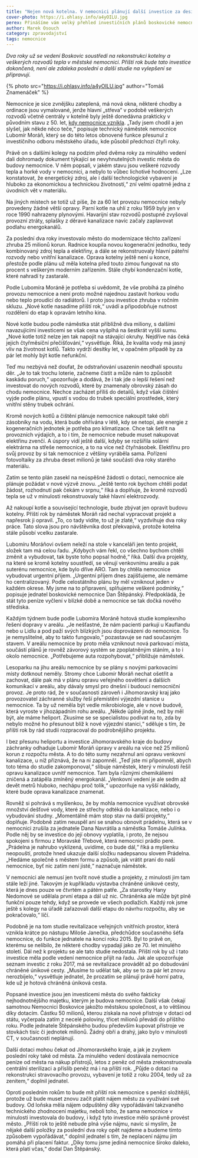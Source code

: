 ```yaml
---
title: "Nejen nová kotelna. V nemocnici plánují další investice za desítky milionů"
cover-photo: https://i.ohlasy.info/a4yOILU.jpg
perex: Přinášíme vám velký přehled investičních plánů boskovické nemocnice, od modernizace kotelny přes urgentní příjem a návrat prádelny až po přesun heliportu.
author: Marek Osouch
category: zpravodajství
tags: nemocnice
---
```


*Dva roky už se vedení Boskovic soustředí na rekonstrukci kotelny a veškerých rozvodů tepla v městské nemocnici. Příští rok bude tato investice dokončená, není ale zdaleka poslední a další studie na vylepšení se připravují.*

{% photo src="https://i.ohlasy.info/a4yOILU.jpg" author="Tomáš Znamenáček" %}

Nemocnice je sice zvnějšku zateplená, má nová okna, některé chodby a ordinace jsou vymalované, jenže hlavní „střeva“ v podobě veškerých rozvodů včetně centrály v kotelně byly ještě donedávna prakticky v původním stavu z 50. let, [kdy nemocnice vznikla](https://ohlasy.info/clanky/2018/05/vznik-nemocnice.html). „Tady jsem chodil a jen slyšel, jak někde něco teče,“ popisuje technický náměstek nemocnice Lubomír Moráň, který se do této letos obnovené funkce přesunul z investičního odboru městského úřadu, kde působil předchozí čtyři roky.

Právě on s dalšími kolegy na podzim před dvěma roky za minulého vedení dali dohromady dokument týkající se nevyhnutelných investic města do budovy nemocnice. V něm popsali, v jakém stavu jsou veškeré rozvody tepla a horké vody v nemocnici, a nebylo to vůbec lichotivé hodnocení. „Lze konstatovat, že energetický zdroj, ale i další technologické vybavení je hluboko za ekonomickou a technickou životností,“ zní velmi opatrně jedna z úvodních vět v materiálu.

Na jiných místech se totiž už píše, že za 60 let provozu nemocnice nebyly provedeny žádné větší opravy. Parní kotle na uhlí z roku 1959 byly jen v roce 1990 nahrazeny plynovými. Havarijní stav rozvodů postupně zvyšoval provozní ztráty, splašky z děravé kanalizace navíc začaly zaplavovat podlahu energokanálů.

Za poslední dva roky investovalo město do modernizace těchto zařízení zhruba 25 milionů korun. Radnice koupila novou kogenerační jednotku, tedy kombinovaný zdroj tepla a elektřiny, a dále se rekonstruovaly hlavní páteřní rozvody nebo vnitřní kanalizace. Oprava kotelny ještě není u konce, přestože podle plánu už měla kotelna před touto zimou fungovat na sto procent s veškerým moderním zařízením. Stále chybí kondenzační kotle, které nahradí ty zastaralé.

Podle Lubomíra Moráně je potřeba si uvědomit, že vše probíhá za plného provozu nemocnice a není proto možné najednou zastavit horkou vodu nebo teplo proudící do radiátorů. I proto jsou investice zhruba v ročním skluzu. „Nové kotle nasadíme příští rok,“ uvádí a připodobňuje nutnost rozdělení do etap k opravám letního kina.

Nové kotle budou podle náměstka stát přibližně dva miliony, s dalšími navazujícími investicemi se však cena vyšplhá na šestkrát vyšší sumu. „Nové kotle totiž nelze jen tak napojit na stávající okruhy. Nejdříve nás čeká jejich čtyřměsíční přečišťování,“ vysvětluje. Říká, že kvalita vody má jasný vliv na životnost kotlů. Takto vydrží desítky let, v opačném případě by za pár let mohly být kotle nefunkční.

Teď mu nezbývá než doufat, že odstraňování usazenin neodhalí spoustu děr. „Je to tak trochu loterie, začneme čistit a může nám to způsobit kaskádu poruch,“ upozorňuje a dodává, že i tak jde o lepší řešení než investovat do nových rozvodů, které by znamenaly obrovský zásah do chodu nemocnice. Nechce zacházet příliš do detailů, když však čištění vyjde podle plánu, vpustí s vodou do trubek speciální prostředek, který vnitřní stěny trubek ochrání.

Kromě nových kotlů a čištění plánuje nemocnice nakoupit také obří zásobníky na vodu, která bude ohřívána v létě, kdy se netopí, ale energie z kogeneračních jednotek je potřeba pro klimatizace. Chce tak šetřit na provozních výdajích, a to i tím, že nemocnice nebude muset nakupovat elektřinu zvenčí. A úspory vidí ještě další, kdyby se rozšířila solární elektrárna na střeše nemocnice, a to na více než čtyřnásobek. Elektřinu pro svůj provoz by si tak nemocnice z většiny vyráběla sama. Pořízení fotovoltaiky za zhruba deset milionů je také součástí dva roky starého materiálu.

Zatím se tento plán zasekl na neúspěšné žádosti o dotaci, nemocnice ale plánuje požádat v nové výzvě znovu. „Ještě tento rok bychom chtěli podat žádost, rozhodnutí pak čekám v srpnu,“ říká a doplňuje, že kromě rozvodů tepla se už v minulosti rekonstruovaly také hlavní elektrozvody.

Až nakoupí kotle a související technologie, bude zbývat jen opravit budovu kotelny. Příští rok by náměstek Moráň rád nechal vypracovat projekt a napřesrok ji opravil. „To, co tady vidíte, to už je zlaté,“ vyzdvihuje dva roky práce. Tato slova jsou pro návštěvníka dost překvapivá, protože kotelna stále působí vcelku zastarale.

Lubomíru Moráňovi ovšem neleží na stole v kanceláři jen tento projekt, složek tam má celou řadu. „Kdybych vám řekl, co všechno bychom chtěli změnit a vybudovat, tak byste toho popsal hodně,“ říká. Další dva projekty, na které se kromě kotelny soustředí, se věnují venkovnímu areálu a pak suterénu nemocnice, kde bylo dříve ARO. Tam by chtěla nemocnice vybudovat urgentní příjem. „Urgentní příjem dnes zajišťujeme, ale nemáme ho centralizovaný. Podle celostátního plánu by měl vzniknout jeden v každém okrese. My jsme na to připraveni, splňujeme veškeré podmínky,“ popisuje jednatel boskovické nemocnice Dan Štěpánský. Předpokládá, že stát tyto peníze vyčlení v blízké době a nemocnice se tak dočká nového střediska.

Každým týdnem bude podle Lubomíra Moráně hotová studie komplexního řešení dopravy v areálu. „Je nešťastné, že nám pacienti parkují u Kauflandu nebo u Lidlu a pod paží svých blízkých jsou doprovázeni do nemocnice. To je nemyslitelné, aby to takto fungovalo,“ pozastavuje se nad současným stavem. V areálu nemocnice by proto měla vzniknout nová parkovací místa, součástí plánů je rovněž závorový systém se zpoplatněným stáním, a to i okolo nemocnice. „Potřebujeme auta rozpohybovat,“ přibližuje náměstek.

Lesoparku na jihu areálu nemocnice by se plány s novými parkovacími místy dotknout neměly. Stromy chce Lubomír Moráň nechat ošetřit a zachovat, dále pak má v plánu opravu veřejného osvětlení a dalších komunikací v areálu, aby dávaly smysl pro dnešní i budoucí nemocniční provoz. Je proto rád, že v současnosti zároveň i Jihomoravský kraj jako provozovatel záchranné služby řeší přemístění výjezdní stanice u nemocnice. Ta by už neměla být vedle mikrobiologie, ale v nové budově, která vyroste v jihozápadním rohu areálu. „Někde úplně jinde, než by měl být, ale máme heliport. Zkusíme se se specialistou podívat na to, zda by nebylo možné ho přesunout blíž k nové výjezdní stanici,“ sděluje s tím, že příští rok by rád studii rozpracoval do podrobnějšího projektu.

I bez přesunu heliportu a investice Jihomoravského kraje do budovy záchranky odhaduje Lubomír Moráň úpravy v areálu na více než 25 milionů korun z rozpočtu města. A to do této sumy nezahrnul ani opravu venkovní kanalizace, u níž přiznává, že na ni zapomněl. „Teď jste mi připomněl, abych toto téma do studie zakomponoval,“ slibuje náměstek, který v minulosti řešil opravu kanalizace uvnitř nemocnice. Tam byla různými chemikáliemi zničená a zatápěla zmíněný energokanál. „Venkovní vedení je ale sedm až devět metrů hluboko, nechápu proč tolik,“ upozorňuje na vyšší náklady, které bude oprava kanalizace znamenat.

Rovněž si pohrává s myšlenkou, že by mohla nemocnice využívat obrovské množství dešťové vody, které ze střechy odtéká do kanalizace, nebo i o vybudování studny. „Momentálně mám stop stav na další projekty,“ doplňuje. Podobně zatím neuspěl ani se snahou obnovit prádelnu, která se v nemocnici zrušila za jednatele Dana Navrátila a náměstka Tomáše Julínka. Podle něj by se investice do její obnovy vyplatila, i proto, že nejsou spokojeni s firmou z Moravské Třebové, která nemocnici prádlo pere. „Prádelna je nahrubo vyklizená, uvidíme, co bude dál,“ říká a myšlenku neopouští, protože hned ukazuje další složku nadepsanou slovem Prádelna. „Hledáme společně s městem formu a způsob, jak vrátit praní do naší nemocnice, byť nic zatím není jisté,“ naznačuje náměstek.

V nemocnici ale nemusí jen tvořit nové studie a projekty, z minulosti jim tam stále leží jiné. Takovým je kupříkladu výstavba chráněné únikové cesty, která je dnes pouze ve čtvrtém a pátém patře. „Za starostky Hany Nedomové se udělala první etapa a dál už nic. Chráněnka ale může být plně funkční pouze tehdy, když se provede ve všech podlažích. Každý rok jsme ještě s kolegy na úřadě zařazovali další etapu do návrhu rozpočtu, aby se pokračovalo,“ líčí.

Podobně je na tom studie revitalizace veřejných vnitřních prostor, která vznikla krátce po nástupu Miloše Janečka, předchůdce současného šéfa nemocnice, do funkce jednatele na konci roku 2015. Byl to právě on, kterému se nelíbilo, že některé chodby vypadají jako ze 70. let minulého století. Dál než k projektu se ale tato studie nedostala. Příští rok by už i tato investice měla podle vedení nemocnice přijít na řadu. Jak ale upozorňuje seznam investic z roku 2017, má se revitalizace provádět až po dobudování chráněné únikové cesty. „Musíme to udělat tak, aby se to za pár let znovu nerozbíjelo,“ vysvětluje jednatel, že prozatím se plánují právě horní patra, kde už je hotová chráněná úniková cesta.

Popsané investice jsou jen investicemi města do svého fakticky nejhodnotnějšího majetku, kterým je budova nemocnice. Další však čekají samotnou Nemocnici Boskovice jakožto městskou společnost, a to většinou díky dotacím. Částku 50 milionů, kterou získala na nové přístroje v dotaci od státu, vyčerpala zatím z necelé poloviny, třicet milionů převádí do příštího roku. Podle jednatele Štěpánského budou především kupovat přístroje ve stovkách tisíc či jednotek milionů. Žádný obří a drahý, jako bylo v minulosti CT, v současnosti neplánují.

Další dotaci mohou čekat od Jihomoravského kraje, a jak je zvykem poslední roky také od města. Za minulého vedení dostávala nemocnice peníze od města na nákup přístrojů, letos z peněz od města zrekonstruovala centrální sterilizaci a příslib peněz má i na příští rok. „Půjde o dotaci na rekonstrukci stravovacího provozu, vybavení je totiž z roku 2004, tedy už za zenitem,“ doplnil jednatel.

Oproti posledním rokům to bude mít příští rok nemocnice s penězi složitější, protože už bude muset znovu začít platit nájem městu za využívání své budovy. Od loňska měla nájem odpuštěný díky vypořádávání takzvaného technického zhodnocení majetku, neboli toho, že sama nemocnice v minulosti investovala do budovy, i když tyto investice mělo správně provést město. „Příští rok to ještě nebude plná výše nájmu, navíc si myslím, že nějaké další položky za poslední dva roky opět najdeme a budeme tímto způsobem vypořádávat,“ doplnil jednatel s tím, že neplacení nájmu jim pomáhá při placení faktur. „Díky tomu jsme jediná nemocnice široko daleko, která platí včas,“ dodal Dan Štěpánský.
